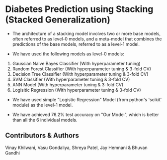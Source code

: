 # Diabetes Prediction using Stacking (Stacked Generalization)

- The architecture of a stacking model involves two or more base models, often referred to as level-0 models, and a meta-model that combines the predictions of the base models, referred to as a level-1 model.

- We have used the following models as level-0 models:
1. Gaussian Naive Bayes Classifier (With hyperparameter tuning) 
2. Random Forest Classifier (With hyperparameter tuning & 3-fold CV)
3. Decision Tree Classifier (With hyperparameter tuning & 3-fold CV)
4. SVM Classifier (With hyperparameter tuning & 3-fold CV)
5. ANN Model (With hyperparameter tuning & 3-fold CV)
6. Logisitic Regression (With hyperparameter tuning & 3-fold CV)

- We have used simple "Logistic Regression" Model (from python's 'scikit' module) as the level-1 model.

- We have achieved 76.2% test accuracy on "Our Model", which is better than all the 6 individual models.

## Contributors & Authors

Vinay Khilwani, Vasu Gondaliya, Shreya Patel, Jay Hemnani & Bhuvan Gandhi
